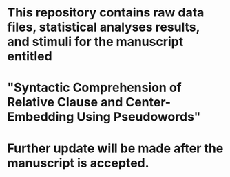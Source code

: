 # This repository contains raw data files, statistical analyses results, and stimuli for the manuscript entitled
# "Syntactic Comprehension of Relative Clause and Center-Embedding Using Pseudowords"

# Further update will be made after the manuscript is accepted.
